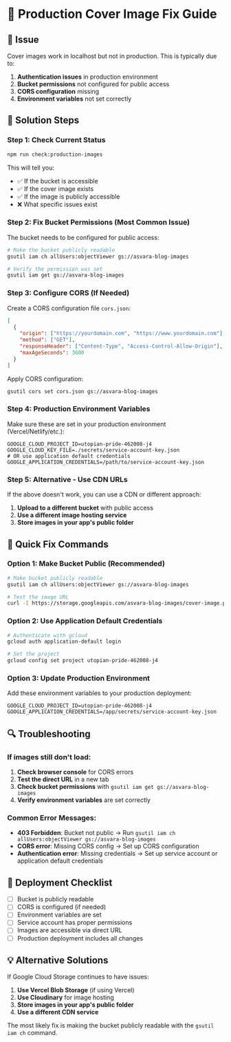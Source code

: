 # 🚀 Production Cover Image Fix Guide

## 🚨 **Issue**
Cover images work in localhost but not in production. This is typically due to:
1. **Authentication issues** in production environment
2. **Bucket permissions** not configured for public access
3. **CORS configuration** missing
4. **Environment variables** not set correctly

## 🔧 **Solution Steps**

### **Step 1: Check Current Status**

```bash
npm run check:production-images
```

This will tell you:
- ✅ If the bucket is accessible
- ✅ If the cover image exists
- ✅ If the image is publicly accessible
- ❌ What specific issues exist

### **Step 2: Fix Bucket Permissions (Most Common Issue)**

The bucket needs to be configured for public access:

```bash
# Make the bucket publicly readable
gsutil iam ch allUsers:objectViewer gs://asvara-blog-images

# Verify the permission was set
gsutil iam get gs://asvara-blog-images
```

### **Step 3: Configure CORS (If Needed)**

Create a CORS configuration file `cors.json`:

```json
[
  {
    "origin": ["https://yourdomain.com", "https://www.yourdomain.com"],
    "method": ["GET"],
    "responseHeader": ["Content-Type", "Access-Control-Allow-Origin"],
    "maxAgeSeconds": 3600
  }
]
```

Apply CORS configuration:

```bash
gsutil cors set cors.json gs://asvara-blog-images
```

### **Step 4: Production Environment Variables**

Make sure these are set in your production environment (Vercel/Netlify/etc.):

```env
GOOGLE_CLOUD_PROJECT_ID=utopian-pride-462008-j4
GOOGLE_CLOUD_KEY_FILE=./secrets/service-account-key.json
# OR use application default credentials
GOOGLE_APPLICATION_CREDENTIALS=/path/to/service-account-key.json
```

### **Step 5: Alternative - Use CDN URLs**

If the above doesn't work, you can use a CDN or different approach:

1. **Upload to a different bucket** with public access
2. **Use a different image hosting service**
3. **Store images in your app's public folder**

## 🎯 **Quick Fix Commands**

### **Option 1: Make Bucket Public (Recommended)**
```bash
# Make bucket publicly readable
gsutil iam ch allUsers:objectViewer gs://asvara-blog-images

# Test the image URL
curl -I https://storage.googleapis.com/asvara-blog-images/cover-image.png
```

### **Option 2: Use Application Default Credentials**
```bash
# Authenticate with gcloud
gcloud auth application-default login

# Set the project
gcloud config set project utopian-pride-462008-j4
```

### **Option 3: Update Production Environment**
Add these environment variables to your production deployment:

```env
GOOGLE_CLOUD_PROJECT_ID=utopian-pride-462008-j4
GOOGLE_APPLICATION_CREDENTIALS=/app/secrets/service-account-key.json
```

## 🔍 **Troubleshooting**

### **If images still don't load:**

1. **Check browser console** for CORS errors
2. **Test the direct URL** in a new tab
3. **Check bucket permissions** with `gsutil iam get gs://asvara-blog-images`
4. **Verify environment variables** are set correctly

### **Common Error Messages:**

- **403 Forbidden**: Bucket not public → Run `gsutil iam ch allUsers:objectViewer gs://asvara-blog-images`
- **CORS error**: Missing CORS config → Set up CORS configuration
- **Authentication error**: Missing credentials → Set up service account or application default credentials

## 🚀 **Deployment Checklist**

- [ ] Bucket is publicly readable
- [ ] CORS is configured (if needed)
- [ ] Environment variables are set
- [ ] Service account has proper permissions
- [ ] Images are accessible via direct URL
- [ ] Production deployment includes all changes

## 💡 **Alternative Solutions**

If Google Cloud Storage continues to have issues:

1. **Use Vercel Blob Storage** (if using Vercel)
2. **Use Cloudinary** for image hosting
3. **Store images in your app's public folder**
4. **Use a different CDN service**

The most likely fix is making the bucket publicly readable with the `gsutil iam ch` command.
